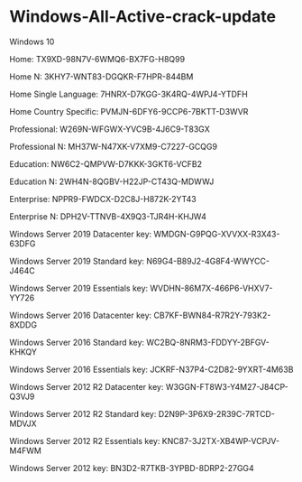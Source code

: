 # Windows-All-Active-crack-update

Windows 10 

Home: TX9XD-98N7V-6WMQ6-BX7FG-H8Q99

Home N: 3KHY7-WNT83-DGQKR-F7HPR-844BM

Home Single Language: 7HNRX-D7KGG-3K4RQ-4WPJ4-YTDFH

Home Country Specific: PVMJN-6DFY6-9CCP6-7BKTT-D3WVR

Professional: W269N-WFGWX-YVC9B-4J6C9-T83GX

Professional N: MH37W-N47XK-V7XM9-C7227-GCQG9

Education: NW6C2-QMPVW-D7KKK-3GKT6-VCFB2

Education N: 2WH4N-8QGBV-H22JP-CT43Q-MDWWJ

Enterprise: NPPR9-FWDCX-D2C8J-H872K-2YT43

Enterprise N: DPH2V-TTNVB-4X9Q3-TJR4H-KHJW4


Windows Server 2019 Datacenter key: WMDGN-G9PQG-XVVXX-R3X43-63DFG


Windows Server 2019 Standard key: N69G4-B89J2-4G8F4-WWYCC-J464C


Windows Server 2019 Essentials key: WVDHN-86M7X-466P6-VHXV7-YY726


Windows Server 2016 Datacenter key: CB7KF-BWN84-R7R2Y-793K2-8XDDG


Windows Server 2016 Standard key: WC2BQ-8NRM3-FDDYY-2BFGV-KHKQY


Windows Server 2016 Essentials key: JCKRF-N37P4-C2D82-9YXRT-4M63B


Windows Server 2012 R2 Datacenter key: W3GGN-FT8W3-Y4M27-J84CP-Q3VJ9


Windows Server 2012 R2 Standard key: D2N9P-3P6X9-2R39C-7RTCD-MDVJX


Windows Server 2012 R2 Essentials key: KNC87-3J2TX-XB4WP-VCPJV-M4FWM


Windows Server 2012 key: BN3D2-R7TKB-3YPBD-8DRP2-27GG4
